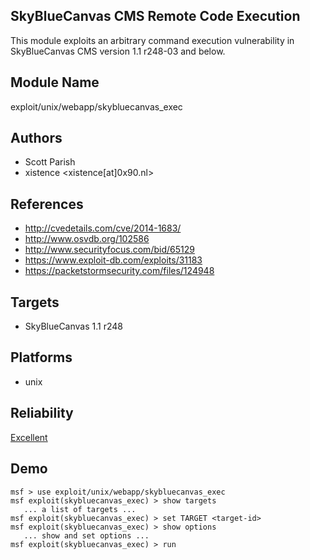 ## SkyBlueCanvas CMS Remote Code Execution

This module exploits an arbitrary command execution 
vulnerability in SkyBlueCanvas CMS version 1.1 r248-03 and 
below.


## Module Name
exploit/unix/webapp/skybluecanvas_exec

## Authors
* Scott Parish
* xistence <xistence[at]0x90.nl>


## References
* http://cvedetails.com/cve/2014-1683/
* http://www.osvdb.org/102586
* http://www.securityfocus.com/bid/65129
* https://www.exploit-db.com/exploits/31183
* https://packetstormsecurity.com/files/124948



## Targets
* SkyBlueCanvas 1.1 r248


## Platforms
* unix

## Reliability
[Excellent](https://github.com/rapid7/metasploit-framework/wiki/Exploit-Ranking)

## Demo

```
msf > use exploit/unix/webapp/skybluecanvas_exec
msf exploit(skybluecanvas_exec) > show targets
   ... a list of targets ...
msf exploit(skybluecanvas_exec) > set TARGET <target-id>
msf exploit(skybluecanvas_exec) > show options
   ... show and set options ...
msf exploit(skybluecanvas_exec) > run
```
    
    